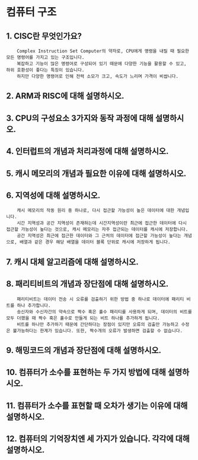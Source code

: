# 컴퓨터 구조

## 1. CISC란 무엇인가요?
```
    Complex Instruction Set Computer의 약자로, CPU에게 명령을 내릴 때 필요한 모든 명령어를 가지고 있는 구조입니다. 
    복잡하고 기능이 많은 명령어로 구성되어 있기 때문에 다양한 기능을 활용할 수 있고, 하위 호환성이 좋다는 특징이 있습니다.
    하지만 다양한 명령어로 인해 전력 소모가 크고, 속도가 느리며 가격이 비쌉니다.
```

## 2. ARM과 RISC에 대해 설명하시오.

## 3. CPU의 구성요소 3가지와 동작 과정에 대해 설명하시오.

## 4. 인터럽트의 개념과 처리과정에 대해 설명하시오.

## 5. 캐시 메모리의 개념과 필요한 이유에 대해 설명하시오.

## 6. 지역성에 대해 설명하시오.
```
    캐시 메모리의 작동 원리 중 하나로, 다시 접근할 가능성이 높은 데이터에 대한 개념입니다. 
    시간 지역성과 공간 지역성이 존재하는데 시간지역성이란 최근에 접근한 데이터에 다시 접근할 가능성이 높다는 것으로, 캐시 메모리는 자주 접근되는 데이터를 캐시에 저장합니다.
    공간 지역성은 최근에 접근한 데이터와 그 근처의 데이터에 접근할 가능성이 높다는 개념으로, 배열과 같은 경우 해당 배열을 데이터 블록 단위로 캐시에 저장하게 됩니다.
```

## 7. 캐시 대체 알고리즘에 대해 설명하시오.

## 8. 패리티비트의 개념과 장단점에 대해 설명하시오.
```
    패리티비트는 데이터 전송 시 오류를 검출하기 위한 방법 중 하나로 데이터에 패리티 비트를 하나 추가합니다.
    송신자와 수신자간의 약속으로 짝수 혹은 홀수 패리티를 사용하게 되며, 데이터의 비트를 모두 더했을 때 짝수 혹은 홀수로 만들게 되는 비트 하나를 추가하게 됩니다.
    비트를 하나만 추가하기 때문에 간단하다는 장점이 있지만 오류의 검출만 가능하고 수정은 불가능하다는 한계가 있습니다. 또한, 짝수개의 오류가 발생하면 검출할 수 없습니다.
```

## 9. 해밍코드의 개념과 장단점에 대해 설명하시오.

## 10. 컴퓨터가 소수를 표현하는 두 가지 방법에 대해 설명하시오.

## 11. 컴퓨터가 소수를 표현할 때 오차가 생기는 이유에 대해 설명하시오.

## 12. 컴퓨터의 기억장치엔 세 가지가 있습니다. 각각에 대해 설명하시오.